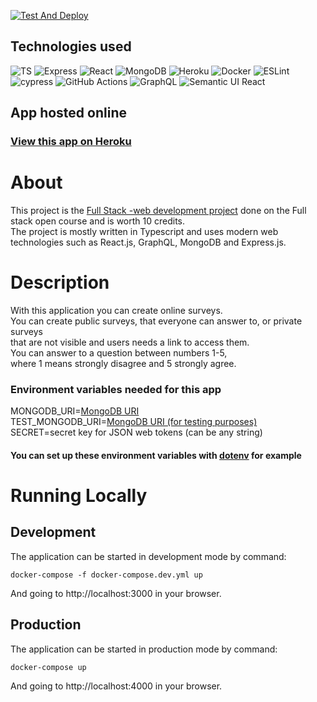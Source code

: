 [![Test And Deploy](https://github.com/lapptomi/surveycreatorpro/actions/workflows/pipeline.yml/badge.svg)](https://github.com/lapptomi/surveycreatorpro/actions/workflows/pipeline.yml)

## Technologies used  

![TS](https://img.shields.io/badge/TypeScript-007ACC?style=for-the-badge&logo=typescript&logoColor=white)
![Express](https://img.shields.io/badge/Express.js-404D59?style=for-the-badge)
![React](https://img.shields.io/badge/React-20232A?style=for-the-badge&logo=react&logoColor=61DAFB)
![MongoDB](https://img.shields.io/badge/MongoDB-4EA94B?style=for-the-badge&logo=mongodb&logoColor=white)
![Heroku](https://img.shields.io/badge/Heroku-430098?style=for-the-badge&logo=heroku&logoColor=white)
![Docker](https://img.shields.io/badge/docker-%230db7ed.svg?style=for-the-badge&logo=docker&logoColor=white)
![ESLint](https://img.shields.io/badge/ESLint-4B3263?style=for-the-badge&logo=eslint&logoColor=white)
![cypress](https://img.shields.io/badge/-cypress-%23E5E5E5?style=for-the-badge&logo=cypress&logoColor=058a5e)
![GitHub Actions](https://img.shields.io/badge/github%20actions-%232671E5.svg?style=for-the-badge&logo=githubactions&logoColor=white)
![GraphQL](https://img.shields.io/badge/-GraphQL-E10098?style=for-the-badge&logo=graphql&logoColor=white)
![Semantic UI React](https://img.shields.io/badge/Semantic%20UI%20React-%2335BDB2.svg?style=for-the-badge&logo=SemanticUIReact&logoColor=white)



## App hosted online  

### [View this app on Heroku](https://surveycreatorpro.herokuapp.com/)

# About
This project is the [Full Stack -web development project](https://github.com/FullStack-HY/misc/blob/main/project.md) done on the Full stack open course and is worth 10 credits.  
The project is mostly written in Typescript and uses modern web technologies such as React.js, GraphQL, MongoDB and Express.js.


# Description
With this application you can create online surveys.  
You can create public surveys, that everyone can answer to, or private surveys  
that are not visible and users needs a link to access them.  
You can answer to a question between numbers 1-5,  
where 1 means strongly disagree and 5 strongly agree.

### Environment variables needed for this app

MONGODB_URI=[MongoDB URI](https://mongoing.com/docs/reference/connection-string.html)  
TEST_MONGODB_URI=[MongoDB URI (for testing purposes)](https://mongoing.com/docs/reference/connection-string.html)   
SECRET=secret key for JSON web tokens (can be any string)

#### You can set up these environment variables with [dotenv](https://www.npmjs.com/package/dotenv) for example

# Running Locally

## Development
The application can be started in development mode by command:  
```
docker-compose -f docker-compose.dev.yml up
```
And going to http://localhost:3000 in your browser.

## Production
The application can be started in production mode by command:  
```
docker-compose up
```  
And going to http://localhost:4000 in your browser.
